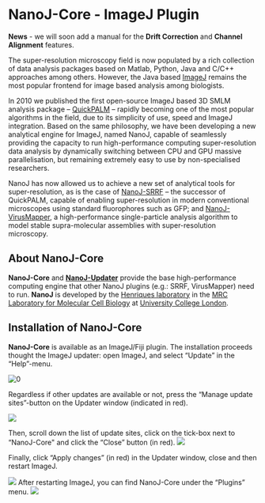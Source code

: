 # NanoJ-Core - ImageJ Plugin #

**News** - we will soon add a manual for the **Drift Correction** and **Channel Alignment** features.

The super-resolution microscopy field is now populated by a rich collection of data analysis packages based on Matlab, Python, Java and C/C++ approaches among others. However, the Java based [ImageJ](http://imagej.net/Welcome) remains the most popular frontend for image based analysis among biologists. 

In 2010 we published the first open-source ImageJ based 3D SMLM analysis package – [QuickPALM](http://www.nature.com/nmeth/journal/v7/n5/full/nmeth0510-339.html) – rapidly becoming one of the most popular algorithms in the field, due to its simplicity of use, speed and ImageJ integration. Based on the same philosophy, we have been developing a new analytical engine for ImageJ, named NanoJ, capable of seamlessly providing the capacity to run high-performance computing super-resolution data analysis by dynamically switching between CPU and GPU massive parallelisation, but remaining extremely easy to use by non-specialised researchers. 

NanoJ has now allowed us to achieve a new set of analytical tools for super-resolution, as is the case 
of [NanoJ-SRRF](https://bitbucket.org/rhenriqueslab/nanoj-srrf) – the successor of QuickPALM, capable of enabling super-resolution in modern conventional microscopes using standard fluorophores such as GFP; and [NanoJ-VirusMapper](https://bitbucket.org/rhenriqueslab/nanoj-virusmapper), a high-performance single-particle analysis algorithm to model stable supra-molecular assemblies with super-resolution microscopy. 

## About NanoJ-Core ##

**NanoJ-Core** and **[NanoJ-Updater](https://bitbucket.org/rhenriqueslab/nanoj-updater)** provide the base high-performance computing engine that other NanoJ plugins (e.g.: SRRF, VirusMapper) need to run. **NanoJ** is developed by the [Henriques laboratory](http://www.ucl.ac.uk/lmcb/users/ricardo-henriques) in the [MRC Laboratory for Molecular Cell Biology](http://www.ucl.ac.uk/lmcb/) at [University College London](http://www.ucl.ac.uk/).

## Installation of NanoJ-Core ##

**NanoJ-Core** is available as an ImageJ/Fiji plugin. The installation proceeds thought the ImageJ updater: open ImageJ, and select “Update” in the “Help”-menu.

![0]

Regardless if other updates are available or not, press the “Manage update sites”-button on the Updater window (indicated in red). 

![][1]

Then, scroll down the list of update sites, click on the tick-box next to “NanoJ-Core" and click the “Close” button (in red). 
![][2]

Finally, click “Apply changes” (in red) in the Updater window, close and then restart ImageJ.
 
![][3]
After restarting ImageJ, you can find NanoJ-Core under the “Plugins” menu.
![][4]

[0]: https://github.com/HenriquesLab/NanoJ-Core/tree/master/WikiFiles/0.png
[1]: https://github.com/HenriquesLab/NanoJ-Core/tree/master/WikiFiles/1.png
[2]: https://github.com/HenriquesLab/NanoJ-Core/tree/master/WikiFiles/2.png
[3]: https://github.com/HenriquesLab/NanoJ-Core/tree/master/WikiFiles/3.png
[4]: https://github.com/HenriquesLab/NanoJ-Core/tree/master/WikiFiles/4.png
 

